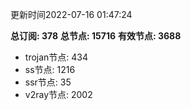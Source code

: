 更新时间2022-07-16 01:47:24

**总订阅: 378**
**总节点: 15716**
**有效节点: 3688**
- trojan节点: 434
- ss节点: 1216
- ssr节点: 35
- v2ray节点: 2002
